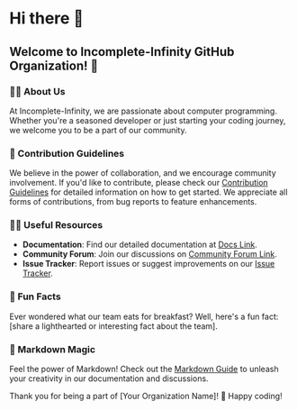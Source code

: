 # Hi there 👋

## Welcome to Incomplete-Infinity GitHub Organization! 🚀

### 🙋‍♀️ About Us
At Incomplete-Infinity, we are passionate about computer programming. Whether you're a seasoned developer or just starting your coding journey, we welcome you to be a part of our community.

### 🌈 Contribution Guidelines
We believe in the power of collaboration, and we encourage community involvement. If you'd like to contribute, please check our [Contribution Guidelines](https://github.com/Incomplete-Infinity/.github/blob/main/contribution-guidelines.md) for detailed information on how to get started. We appreciate all forms of contributions, from bug reports to feature enhancements.

### 👩‍💻 Useful Resources
- **Documentation**: Find our detailed documentation at [Docs Link](link-to-docs).
- **Community Forum**: Join our discussions on [Community Forum Link](link-to-forum).
- **Issue Tracker**: Report issues or suggest improvements on our [Issue Tracker](link-to-issue-tracker).

### 🍿 Fun Facts
Ever wondered what our team eats for breakfast? Well, here's a fun fact: [share a lighthearted or interesting fact about the team].

### 🧙 Markdown Magic
Feel the power of Markdown! Check out the [Markdown Guide](https://docs.github.com/github/writing-on-github/getting-started-with-writing-and-formatting-on-github/basic-writing-and-formatting-syntax) to unleash your creativity in our documentation and discussions.

Thank you for being a part of [Your Organization Name]! 🚀 Happy coding!
